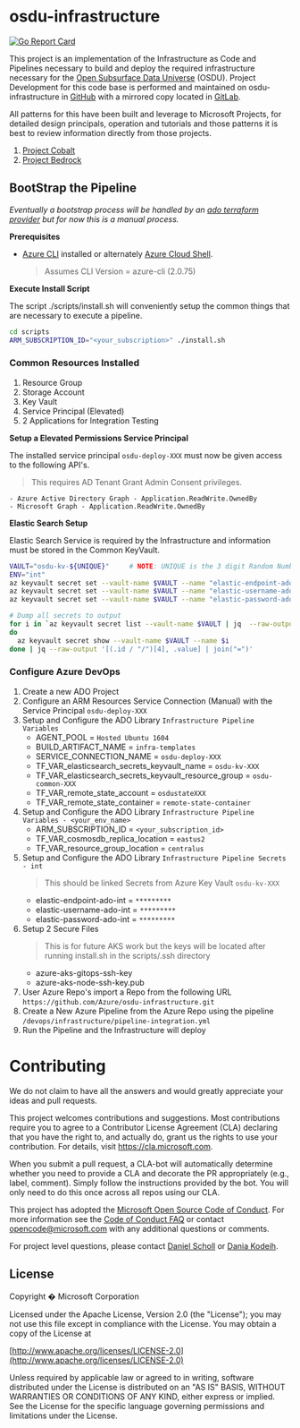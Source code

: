 # osdu-infrastructure

[![Go Report Card](https://goreportcard.com/badge/github.com/azure/osdu-infrastructure)](https://goreportcard.com/report/github.com/azure/osdu-infrastructure)

This project is an implementation of the Infrastructure as Code and Pipelines necessary to build and deploy the required infrastructure necessary for the [Open Subsurface Data Universe](https://community.opengroup.org/osdu) (OSDU).  Project Development for this code base is performed and maintained on osdu-infrastructure in [GitHub](http://github.com/azure/osdu-infrastructure) with a mirrored copy located in [GitLab](https://community.opengroup.org/osdu/platform/deployment-and-operations/infrastructure-templates).

All patterns for this have been built and leverage to Microsoft Projects, for detailed design principals, operation and tutorials and those patterns it is best to review information directly from those projects.

1. [Project Cobalt](https://github.com/microsoft/cobalt)
2. [Project Bedrock](https://github.com/microsoft/bedrock)

## BootStrap the Pipeline

_Eventually a bootstrap process will be handled by an [ado terraform provider](https://github.com/microsoft/terraform-provider-azuredevops) but for now this is a manual process._

__Prerequisites__

* [Azure CLI](https://docs.microsoft.com/en-us/cli/azure/install-azure-cli?view=azure-cli-latest) installed or alternately [Azure Cloud Shell](https://shell.azure.com/).

  >Assumes CLI Version = azure-cli (2.0.75)

__Execute Install Script__

The script ./scripts/install.sh will conveniently setup the common things that are necessary to execute a pipeline.

```bash
cd scripts
ARM_SUBSCRIPTION_ID="<your_subscription>" ./install.sh
```

### Common Resources Installed

1. Resource Group
2. Storage Account
3. Key Vault
4. Service Principal (Elevated)
5. 2 Applications for Integration Testing

__Setup a Elevated Permissions Service Principal__

The installed service principal `osdu-deploy-XXX` must now be given access to the following API's.
> This requires AD Tenant Grant Admin Consent privileges.

    - Azure Active Directory Graph - Application.ReadWrite.OwnedBy
    - Microsoft Graph - Application.ReadWrite.OwnedBy

__Elastic Search Setup__

Elastic Search Service is required by the Infrastructure and information must be stored in the Common KeyVault.

```bash
VAULT="osdu-kv-${UNIQUE}"     # NOTE: UNIQUE is the 3 digit Random Number assigned
ENV="int"
az keyvault secret set --vault-name $VAULT --name "elastic-endpoint-ado-${ENV}" --value <ed_endpoint>
az keyvault secret set --vault-name $VAULT --name "elastic-username-ado-${ENV}" --value <es_username>
az keyvault secret set --vault-name $VAULT --name "elastic-password-ado-${ENV}" --value <es_password>

# Dump all secrets to output
for i in `az keyvault secret list --vault-name $VAULT | jq  --raw-output '.[]|(.id / "/")[4]'`
do 
  az keyvault secret show --vault-name $VAULT --name $i 
done | jq --raw-output '[(.id / "/")[4], .value] | join("=")'
```

### Configure Azure DevOps

1. Create a new ADO Project
2. Configure an ARM Resources Service Connection (Manual) with the Service Principal `osdu-deploy-XXX`
3. Setup and Configure the ADO Library `Infrastructure Pipeline Variables`
    - AGENT_POOL = `Hosted Ubuntu 1604`
    - BUILD_ARTIFACT_NAME = `infra-templates`
    - SERVICE_CONNECTION_NAME = `osdu-deploy-XXX`
    - TF_VAR_elasticsearch_secrets_keyvault_name = `osdu-kv-XXX`
    - TF_VAR_elasticsearch_secrets_keyvault_resource_group = `osdu-common-XXX`
    - TF_VAR_remote_state_account = `osdustateXXX`
    - TF_VAR_remote_state_container = `remote-state-container`
4. Setup and Configure the ADO Library `Infrastructure Pipeline Variables - <your_env_name>`
    - ARM_SUBSCRIPTION_ID = `<your_subscription_id>`
    - TF_VAR_cosmosdb_replica_location = `eastus2`
    - TF_VAR_resource_group_location = `centralus`
5. Setup and Configure the ADO Library `Infrastructure Pipeline Secrets - int`
    > This should be linked Secrets from Azure Key Vault `osdu-kv-XXX`
    - elastic-endpoint-ado-int = `*********`
    - elastic-username-ado-int = `*********`
    - elastic-password-ado-int = `*********`
6. Setup 2 Secure Files
    > This is for future AKS work but the keys will be located after running install.sh in the scripts/.ssh directory
    - azure-aks-gitops-ssh-key
    - azure-aks-node-ssh-key.pub
6. User Azure Repo's import a Repo from the following URL `https://github.com/Azure/osdu-infrastructure.git`
7. Create a New Azure Pipeline from the Azure Repo using the pipeline `/devops/infrastructure/pipeline-integration.yml`
8. Run the Pipeline and the Infrastructure will deploy


# Contributing

We do not claim to have all the answers and would greatly appreciate your ideas and pull requests.

This project welcomes contributions and suggestions. Most contributions require you to agree to a
Contributor License Agreement (CLA) declaring that you have the right to, and actually do, grant us
the rights to use your contribution. For details, visit https://cla.microsoft.com.

When you submit a pull request, a CLA-bot will automatically determine whether you need to provide
a CLA and decorate the PR appropriately (e.g., label, comment). Simply follow the instructions
provided by the bot. You will only need to do this once across all repos using our CLA.

This project has adopted the [Microsoft Open Source Code of Conduct](https://opensource.microsoft.com/codeofconduct/).
For more information see the [Code of Conduct FAQ](https://opensource.microsoft.com/codeofconduct/faq/) or
contact [opencode@microsoft.com](mailto:opencode@microsoft.com) with any additional questions or comments.

For project level questions, please contact [Daniel Scholl](mailto:Daniel.Scholl@microsoft.com) or [Dania Kodeih](mailto:Dania.Kodeih@microsoft.com).


## License
Copyright � Microsoft Corporation

Licensed under the Apache License, Version 2.0 (the "License");
you may not use this file except in compliance with the License.
You may obtain a copy of the License at 

[http://www.apache.org/licenses/LICENSE-2.0](http://www.apache.org/licenses/LICENSE-2.0)

Unless required by applicable law or agreed to in writing, software
distributed under the License is distributed on an "AS IS" BASIS,
WITHOUT WARRANTIES OR CONDITIONS OF ANY KIND, either express or implied.
See the License for the specific language governing permissions and
limitations under the License.